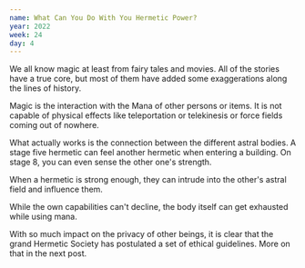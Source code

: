 ```yaml
---
name: What Can You Do With You Hermetic Power?
year: 2022
week: 24
day: 4
---
```


We all know magic at least from fairy tales and movies. All of the stories have
a true core, but most of them have added some exaggerations along the lines of
history.

Magic is the interaction with the Mana of other persons or items. It is not
capable of physical effects like teleportation or telekinesis or force fields
coming out of nowhere.

What actually works is the connection between the different astral bodies. A
stage five hermetic can feel another hermetic when entering a building. On stage
8, you can even sense the other one's strength.

When a hermetic is strong enough, they can intrude into the other's astral field
and influence them.

While the own capabilities can't decline, the body itself can get exhausted
while using mana.

With so much impact on the privacy of other beings, it is clear that the grand
Hermetic Society has postulated a set of ethical guidelines. More on that in the
next post.
